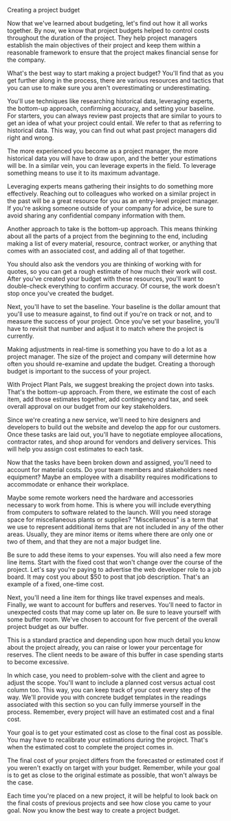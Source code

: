 Creating a project budget

Now that we've learned about budgeting, let's find out how it all works together. By now, we know that project budgets helped to control costs throughout the duration of
the project. They help project managers establish the main objectives of their project and keep them within a reasonable framework to ensure that the project makes
financial sense for the company.

What's the best way to start making a project budget? You'll find that as you get further along in the process, there are various resources and tactics that you can 
use to make sure you aren't overestimating or underestimating. 

You'll use techniques like researching historical data, leveraging experts, the bottom-up approach, confirming accuracy, and setting your baseline. For starters, you can
always review past projects that are similar to yours to get an idea of what your project could entail. We refer to that as referring to historical data. This way, you 
can find out what past project managers did right and wrong.

The more experienced you become as a project manager, the more historical data you will have to draw upon, and the better your estimations will be. In a similar vein, you
can leverage experts in the field. To leverage something means to use it to its maximum advantage. 

Leveraging experts means gathering their insights to do something more effectively. Reaching out to colleagues who worked on a similar project in the past will be a great 
resource for you as an entry-level project manager. If you're asking someone outside of your company for advice, be sure to avoid sharing any confidential company
information with them.

Another approach to take is the bottom-up approach. This means thinking about all the parts of a project from the beginning to the end, including making a list of every
material, resource, contract worker, or anything that comes with an associated cost, and adding all of that together.

You should also ask the vendors you are thinking of working with for quotes, so you can get a rough estimate of how much their work will cost. After you've created your
budget with these resources, you'll want to double-check everything to confirm accuracy. Of course, the work doesn't stop once you've created the budget.

Next, you'll have to set the baseline. Your baseline is the dollar amount that you'll use to measure against, to find out if you're on track or not, and to measure the
success of your project. Once you've set your baseline, you'll have to revisit that number and adjust it to match where the project is currently.

Making adjustments in real-time is something you have to do a lot as a project manager. The size of the project and company will determine how often you should re-examine
and update the budget. Creating a thorough budget is important to the success of your project.

With Project Plant Pals, we suggest breaking the project down into tasks. That's the bottom-up approach. From there, we estimate the cost of each item, add those estimates
together, add contingency and tax, and seek overall approval on our budget from our key stakeholders.

Since we're creating a new service, we'll need to hire designers and developers to build out the website and develop the app for our customers. Once these tasks are 
laid out, you'll have to negotiate employee allocations, contractor rates, and shop around for vendors and delivery services. This will help you assign cost estimates
to each task.

Now that the tasks have been broken down and assigned, you'll need to account for material costs. Do your team members and stakeholders need equipment? Maybe an employee
with a disability requires modifications to accommodate or enhance their workplace.

Maybe some remote workers need the hardware and accessories necessary to work from home. This is where you will include everything from computers to software related to 
the launch. Will you need storage space for miscellaneous plants or supplies? "Miscellaneous" is a term that we use to represent additional items that are not included
in any of the other areas. Usually, they are minor items or items where there are only one or two of them, and that they are not a major budget line.

Be sure to add these items to your expenses. You will also need a few more line items. Start with the fixed cost that won't change over the course of the project. Let's
say you're paying to advertise the web developer role to a job board. It may cost you about $50 to post that job description. That's an example of a fixed, one-time cost.

Next, you'll need a line item for things like travel expenses and meals. Finally, we want to account for buffers and reserves. You'll need to factor in unexpected 
costs that may come up later on. Be sure to leave yourself with some buffer room. We've chosen to account for five percent of the overall project budget as our buffer.

This is a standard practice and depending upon how much detail you know about the project already, you can raise or lower your percentage for reserves. The client needs
to be aware of this buffer in case spending starts to become excessive.

In which case, you need to problem-solve with the client and agree to adjust the scope. You'll want to include a planned cost versus actual cost column too. This way,
you can keep track of your cost every step of the way. We'll provide you with concrete budget templates in the readings associated with this section so you can fully
immerse yourself in the process. Remember, every project will have an estimated cost and a final cost.

Your goal is to get your estimated cost as close to the final cost as possible. You may have to recalibrate your estimations during the project. That's when the estimated
cost to complete the project comes in.

The final cost of your project differs from the forecasted or estimated cost if you weren't exactly on target with your budget. Remember, while your goal is to get as
close to the original estimate as possible, that won't always be the case. 

Each time you're placed on a new project, it will be helpful to look back on the final costs of previous projects and see how close you came to your goal. Now you know
the best way to create a project budget.
